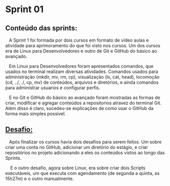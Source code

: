 
# Sprint 01
## Conteúdo das sprints: 
&nbsp;&nbsp;&nbsp;A Sprint 1 foi formada por dois cursos em formato de vídeo aulas e atividade para aprimoramento do que foi visto nos cursos. Um  dos cursos era de Linux para Desenvolvedores e outro de Git e GitHub do básico ao avançado.<p>
&nbsp;&nbsp;&nbsp;Em Linux para Desenvolvedores foram apresentados comandos, que usados no terminal realizam diversas atividades. Comandos usados para administração (mkdir, mv, rm, cp), visualização (ls, cat, head), locomoção (cd, ../, ./, cp, mv) de conteúdos, arquivos e diretórios, e ainda comandos para administrar usuarios e configurar perfis. <p>
&nbsp;&nbsp;&nbsp;E no Git e GitHub do básico ao avançado foram mostradas as formas de criar, modificar e agregar conteúdos a repositorios atravez do terminal Git. Além disso é claro, sucedeu-se explicações de como usar o GitHub da forma mais simples possível. 

## [Desafio:](https://github.com/rehbeinp/EstagioC_UOL/blob/main/Sprint01/1.Desafios.md)
&nbsp;&nbsp;&nbsp;Após finalizar os cursos havia dois desafios para serem feitos. Um sobre criar uma conta no GitHub, adicionar um diretório do estágio, e criar repositórios no projeto adicionando a eles os conteúdos vistos ao longo das Sprints. <p>
&nbsp;&nbsp;&nbsp; E o outro desafio, agora sobre Linux, era sobre criar dois Scripts executáveis, um que executa com agendamento (de segunda a quinta, as 15h27m) e o outro manualmente.